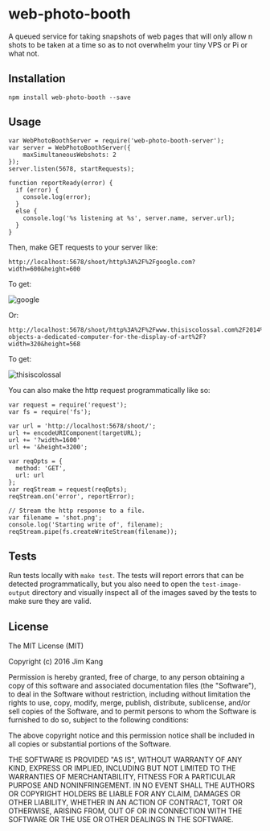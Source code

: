 web-photo-booth
==================

A queued service for taking snapshots of web pages that will only allow n shots to be taken at a time so as to not overwhelm your tiny VPS or Pi or what not.

Installation
------------

    npm install web-photo-booth --save

Usage
-----

    var WebPhotoBoothServer = require('web-photo-booth-server');
    var server = WebPhotoBoothServer({
        maxSimultaneousWebshots: 2
    });
    server.listen(5678, startRequests);

    function reportReady(error) {
      if (error) {
        console.log(error);
      }
      else {
        console.log('%s listening at %s', server.name, server.url);
      }
    }

Then, make GET requests to your server like:

    http://localhost:5678/shoot/http%3A%2F%2Fgoogle.com?width=600&height=600

To get:

![google](https://cloud.githubusercontent.com/assets/324298/15732486/97fa5814-284b-11e6-8e1e-ed0aece495b7.png)

Or:

    http://localhost:5678/shoot/http%3A%2F%2Fwww.thisiscolossal.com%2F2014%2F07%2Felectric-objects-a-dedicated-computer-for-the-display-of-art%2F?width=320&height=568

To get:

![thisiscolossal](https://cloud.githubusercontent.com/assets/324298/15732501/aeb262d6-284b-11e6-93ce-16b4b17a8011.png)


You can also make the http request programmatically like so:

    var request = require('request');
    var fs = require('fs');

    var url = 'http://localhost:5678/shoot/';
    url += encodeURIComponent(targetURL);
    url += '?width=1600'
    url += '&height=3200';

    var reqOpts = {
      method: 'GET',
      url: url
    };
    var reqStream = request(reqOpts);
    reqStream.on('error', reportError);

    // Stream the http response to a file.
    var filename = 'shot.png';
    console.log('Starting write of', filename);
    reqStream.pipe(fs.createWriteStream(filename));

Tests
-----

Run tests locally with `make test`. The tests will report errors that can be detected programmatically, but you also need to open the `test-image-output` directory and visually inspect all of the images saved by the tests to make sure they are valid.

License
-------

The MIT License (MIT)

Copyright (c) 2016 Jim Kang

Permission is hereby granted, free of charge, to any person obtaining a copy
of this software and associated documentation files (the "Software"), to deal
in the Software without restriction, including without limitation the rights
to use, copy, modify, merge, publish, distribute, sublicense, and/or sell
copies of the Software, and to permit persons to whom the Software is
furnished to do so, subject to the following conditions:

The above copyright notice and this permission notice shall be included in
all copies or substantial portions of the Software.

THE SOFTWARE IS PROVIDED "AS IS", WITHOUT WARRANTY OF ANY KIND, EXPRESS OR
IMPLIED, INCLUDING BUT NOT LIMITED TO THE WARRANTIES OF MERCHANTABILITY,
FITNESS FOR A PARTICULAR PURPOSE AND NONINFRINGEMENT. IN NO EVENT SHALL THE
AUTHORS OR COPYRIGHT HOLDERS BE LIABLE FOR ANY CLAIM, DAMAGES OR OTHER
LIABILITY, WHETHER IN AN ACTION OF CONTRACT, TORT OR OTHERWISE, ARISING FROM,
OUT OF OR IN CONNECTION WITH THE SOFTWARE OR THE USE OR OTHER DEALINGS IN
THE SOFTWARE.
